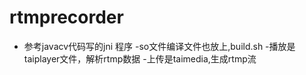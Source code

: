 # rtmprecorder
- 参考javacv代码写的jni 程序 
-so文件编译文件也放上,build.sh
-播放是taiplayer文件，解析rtmp数据
-上传是taimedia,生成rtmp流
